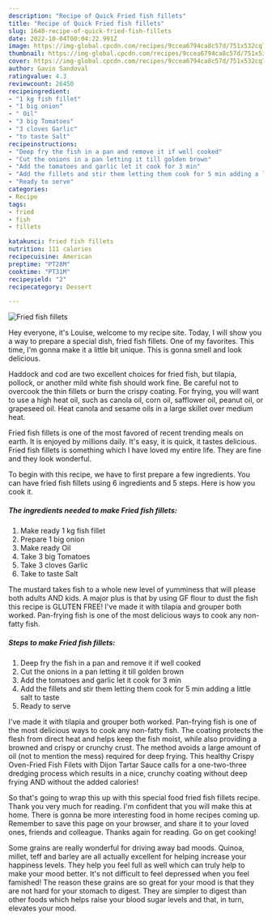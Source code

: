 ```yaml
---
description: "Recipe of Quick Fried fish fillets"
title: "Recipe of Quick Fried fish fillets"
slug: 1640-recipe-of-quick-fried-fish-fillets
date: 2022-10-04T00:04:22.991Z
image: https://img-global.cpcdn.com/recipes/9ccea6794ca8c57d/751x532cq70/fried-fish-fillets-recipe-main-photo.jpg
thumbnail: https://img-global.cpcdn.com/recipes/9ccea6794ca8c57d/751x532cq70/fried-fish-fillets-recipe-main-photo.jpg
cover: https://img-global.cpcdn.com/recipes/9ccea6794ca8c57d/751x532cq70/fried-fish-fillets-recipe-main-photo.jpg
author: Gavin Sandoval
ratingvalue: 4.3
reviewcount: 26450
recipeingredient:
- "1 kg fish fillet"
- "1 big onion"
- " Oil"
- "3 big Tomatoes"
- "3 cloves Garlic"
- "to taste Salt"
recipeinstructions:
- "Deep fry the fish in a pan and remove it if well cooked"
- "Cut the onions in a pan letting it till golden brown"
- "Add the tomatoes and garlic let it cook for 3 min"
- "Add the fillets and stir them letting them cook for 5 min adding a little salt to taste"
- "Ready to serve"
categories:
- Recipe
tags:
- fried
- fish
- fillets

katakunci: fried fish fillets 
nutrition: 111 calories
recipecuisine: American
preptime: "PT28M"
cooktime: "PT31M"
recipeyield: "2"
recipecategory: Dessert

---
```



![Fried fish fillets](https://img-global.cpcdn.com/recipes/9ccea6794ca8c57d/751x532cq70/fried-fish-fillets-recipe-main-photo.jpg)

Hey everyone, it's Louise, welcome to my recipe site. Today, I will show you a way to prepare a special dish, fried fish fillets. One of my favorites. This time, I'm gonna make it a little bit unique. This is gonna smell and look delicious.

Haddock and cod are two excellent choices for fried fish, but tilapia, pollock, or another mild white fish should work fine. Be careful not to overcook the thin fillets or burn the crispy coating. For frying, you will want to use a high heat oil, such as canola oil, corn oil, safflower oil, peanut oil, or grapeseed oil. Heat canola and sesame oils in a large skillet over medium heat.

Fried fish fillets is one of the most favored of recent trending meals on earth. It is enjoyed by millions daily. It's easy, it is quick, it tastes delicious. Fried fish fillets is something which I have loved my entire life. They are fine and they look wonderful.


To begin with this recipe, we have to first prepare a few ingredients. You can have fried fish fillets using 6 ingredients and 5 steps. Here is how you cook it.

<!--inarticleads1-->

##### The ingredients needed to make Fried fish fillets:

1. Make ready 1 kg fish fillet
1. Prepare 1 big onion
1. Make ready  Oil
1. Take 3 big Tomatoes
1. Take 3 cloves Garlic
1. Take to taste Salt


The mustard takes fish to a whole new level of yumminess that will please both adults AND kids. A major plus is that by using GF flour to dust the fish this recipe is GLUTEN FREE! I&#39;ve made it with tilapia and grouper both worked. Pan-frying fish is one of the most delicious ways to cook any non-fatty fish. 

<!--inarticleads2-->

##### Steps to make Fried fish fillets:

1. Deep fry the fish in a pan and remove it if well cooked
1. Cut the onions in a pan letting it till golden brown
1. Add the tomatoes and garlic let it cook for 3 min
1. Add the fillets and stir them letting them cook for 5 min adding a little salt to taste
1. Ready to serve


I&#39;ve made it with tilapia and grouper both worked. Pan-frying fish is one of the most delicious ways to cook any non-fatty fish. The coating protects the flesh from direct heat and helps keep the fish moist, while also providing a browned and crispy or crunchy crust. The method avoids a large amount of oil (not to mention the mess) required for deep frying. This healthy Crispy Oven-Fried Fish Filets with Dijon Tartar Sauce calls for a one-two-three dredging process which results in a nice, crunchy coating without deep frying AND without the added calories! 

So that's going to wrap this up with this special food fried fish fillets recipe. Thank you very much for reading. I'm confident that you will make this at home. There is gonna be more interesting food in home recipes coming up. Remember to save this page on your browser, and share it to your loved ones, friends and colleague. Thanks again for reading. Go on get cooking!

Some grains are really wonderful for driving away bad moods. Quinoa, millet, teff and barley are all actually excellent for helping increase your happiness levels. They help you feel full as well which can truly help to make your mood better. It's not difficult to feel depressed when you feel famished! The reason these grains are so great for your mood is that they are not hard for your stomach to digest. They are simpler to digest than other foods which helps raise your blood sugar levels and that, in turn, elevates your mood.
